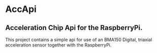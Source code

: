 AccApi
======

Acceleration Chip Api for the RaspberryPi.
------------------------------------------

This project contains a simple api for use of an BMA150 Digital, triaxial acceleration sensor together with the RaspberryPi.


